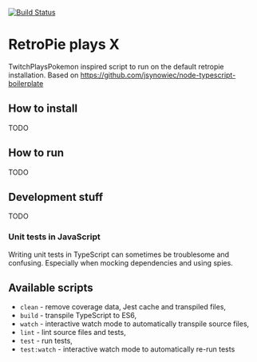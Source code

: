 [![Build Status][travis-badge]][travis-ci]

# RetroPie plays X

TwitchPlaysPokemon inspired script to run on the default retropie installation. Based on https://github.com/jsynowiec/node-typescript-boilerplate

## How to install

TODO

## How to run

TODO

## Development stuff

TODO

### Unit tests in JavaScript

Writing unit tests in TypeScript can sometimes be troublesome and confusing. Especially when mocking dependencies and using spies.

## Available scripts

+ `clean` - remove coverage data, Jest cache and transpiled files,
+ `build` - transpile TypeScript to ES6,
+ `watch` - interactive watch mode to automatically transpile source files,
+ `lint` - lint source files and tests,
+ `test` - run tests,
+ `test:watch` - interactive watch mode to automatically re-run tests

[travis-badge]: https://travis-ci.org/Fidge123/retropie-plays-x.svg?branch=master
[travis-ci]: https://travis-ci.org/Fidge123/retropie-plays-x
[jest]: https://facebook.github.io/jest/
[tslint]: https://palantir.github.io/tslint/
[tslint-microsoft-contrib]: https://github.com/Microsoft/tslint-microsoft-contrib
